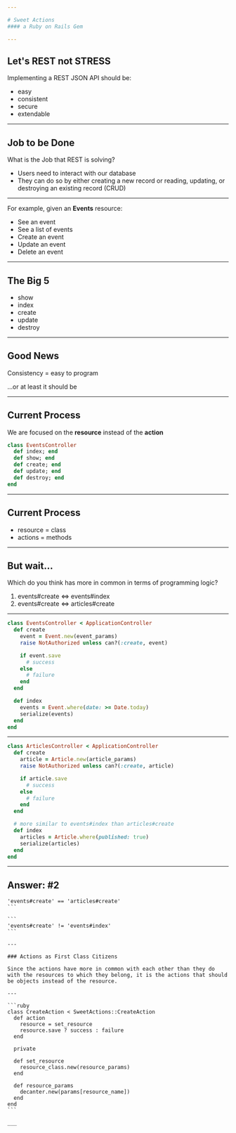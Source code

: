 ```yaml
---

# Sweet Actions
#### a Ruby on Rails Gem

---
```


## Let's REST not STRESS

Implementing a REST JSON API should be:

- easy
- consistent
- secure
- extendable

---

## Job to be Done

What is the Job that REST is solving?

- Users need to interact with our database
- They can do so by either creating a new record or reading, updating, or destroying an existing record (CRUD)

---

For example, given an **Events** resource:

- See an event
- See a list of events
- Create an event
- Update an event
- Delete an event

---

## The Big 5

- show
- index
- create
- update
- destroy

---

## Good News

Consistency = easy to program

...or at least it should be

---

## Current Process

We are focused on the **resource** instead of the **action**

```ruby
class EventsController
  def index; end
  def show; end
  def create; end
  def update; end
  def destroy; end
end
```

---

## Current Process

- resource = class
- actions = methods

---

## But wait...

Which do you think has more in common in terms of programming logic?

1. events#create <=> events#index
2. events#create <=> articles#create

---

```ruby
class EventsController < ApplicationController
  def create
    event = Event.new(event_params)
    raise NotAuthorized unless can?(:create, event)

    if event.save
      # success
    else
      # failure
    end
  end

  def index
    events = Event.where(date: >= Date.today)
    serialize(events)
  end
end
```

---

```ruby
class ArticlesController < ApplicationController
  def create
    article = Article.new(article_params)
    raise NotAuthorized unless can?(:create, article)

    if article.save
      # success
    else
      # failure
    end
  end

  # more similar to events#index than articles#create
  def index
    articles = Article.where(published: true)
    serialize(articles)
  end
end
```

---

## Answer: #2

````
'events#create' == 'articles#create'
```

```
'events#create' != 'events#index'
```

---

### Actions as First Class Citizens

Since the actions have more in common with each other than they do with the resources to which they belong, it is the actions that should be objects instead of the resource.

---

```ruby
class CreateAction < SweetActions::CreateAction
  def action
    resource = set_resource
    resource.save ? success : failure
  end

  private

  def set_resource
    resource_class.new(resource_params)
  end

  def resource_params
    decanter.new(params[resource_name])
  end
end
```

___
